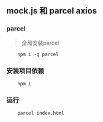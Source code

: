 ## mock.js 和 parcel axios

### parcel
> 全局安装parcel
```
    npm i -g parcel
```
### 安装项目依赖
```
    npm i 
```
### 运行
```
    parcel index.html
```